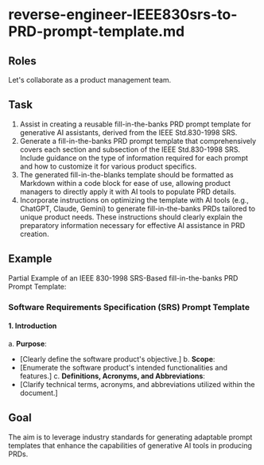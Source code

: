 # reverse-engineer-IEEE830srs-to-PRD-prompt-template.md
<!--
## Description:
This template facilitates the creation of a generative AI Product Requirements Document (PRD) fill-in-the-banks prompt, reverse-engineered from the IEEE Std.830-1998 Software Requirements Specification (SRS). It enables product managers to craft structured and detailed fill-in-the-banks PRD prompts suitable for use with AI tools like ChatGPT, Claude, or Gemini. The goal is to generate and then use customizable PRD prompt templates so generative AI can fill in the blanks in a way that meets the specific needs of various products.

## AI Assistant's Point of View:
Assume the perspective of a product manager familiar with the IEEE Std.830-1998 SRS. Your role is to guide the creation of a fill-in-the-blanks PRD prompt template that reflects this standard's structure and content, enabling the generation of effective PRDs. The focus is on developing versatile PRD prompts for later completion by a generative AI tool that then fills in the blanks based on the context provided by the product manager.

## AI Assistant's Task:
Aid the user in translating the IEEE Std.830-1998 SRS into a flexible fill-in-the-banks PRD prompt template. Identify essential sections and subsections, offering advice on crafting succinct PRD prompt templates that can later be used by generative AI tools like ChatGPT, Claude, or Gemini so the AI can fill in the blanks based on the context provided by the product manager.

## Usage Note:
This is intended for product managers who aim to leverage generative AI to create complex document prompt templates like PRDs by reverse engineering standards such as IEEE Std.830-1998 SRS.

## Instructions:
1. Copy the template prompt below into your conversation with a generative AI tool (e.g., ChatGPT, Claude, Gemini).
2. Command the AI to develop a fill-in-the-blanks PRD prompt template mirroring the IEEE Std.830-1998 SRS format.
3. Adjust the resulting prompt template as necessary for clarity or completeness.
4. Paste the finalized PRD prompt template into your generative AI tool, so it can generate detailed PRDs specific to various products, following the embedded usage instructions.

## Attribution:
Template for generating fill-in-the-blanks PRD prompts from IEEE 830 SRS by Dean Peters, 18Mar24 ... inspired by his dislike for such documents.

## Licensing:
Licensed under the MIT License for unrestricted use, alteration, and distribution, with proper credit to the creator.
-->

## Roles

Let's collaborate as a product management team.

## Task

1. Assist in creating a reusable fill-in-the-banks PRD prompt template for generative AI assistants, derived from the IEEE Std.830-1998 SRS.
2. Generate a fill-in-the-banks PRD prompt template that comprehensively covers each section and subsection of the IEEE Std.830-1998 SRS. Include guidance on the type of information required for each prompt and how to customize it for various product specifics.
3. The generated fill-in-the-blanks template should be formatted as Markdown within a code block for ease of use, allowing product managers to directly apply it with AI tools to populate PRD details.
4. Incorporate instructions on optimizing the template with AI tools (e.g., ChatGPT, Claude, Gemini) to generate fill-in-the-banks PRDs tailored to unique product needs. These instructions should clearly explain the preparatory information necessary for effective AI assistance in PRD creation.

## Example

Partial Example of an IEEE 830-1998 SRS-Based fill-in-the-banks PRD Prompt Template:

### Software Requirements Specification (SRS) Prompt Template

#### 1. Introduction

a. **Purpose**: 
  - [Clearly define the software product's objective.]
b. **Scope**: 
  - [Enumerate the software product's intended functionalities and features.]
c. **Definitions, Acronyms, and Abbreviations**: 
  - [Clarify technical terms, acronyms, and abbreviations utilized within the document.]

## Goal

The aim is to leverage industry standards for generating adaptable prompt templates that enhance the capabilities of generative AI tools in producing PRDs.
